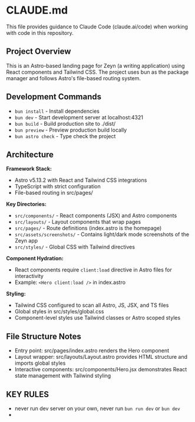 # CLAUDE.md

This file provides guidance to Claude Code (claude.ai/code) when working with code in this repository.

## Project Overview

This is an Astro-based landing page for Zeyn (a writing application) using React components and Tailwind CSS. The project uses bun as the package manager and follows Astro's file-based routing system.

## Development Commands

- `bun install` - Install dependencies
- `bun dev` - Start development server at localhost:4321
- `bun build` - Build production site to ./dist/
- `bun preview` - Preview production build locally
- `bun astro check` - Type check the project

## Architecture

**Framework Stack:**
- Astro v5.13.2 with React and Tailwind CSS integrations
- TypeScript with strict configuration
- File-based routing in src/pages/

**Key Directories:**
- `src/components/` - React components (JSX) and Astro components
- `src/layouts/` - Layout components that wrap pages
- `src/pages/` - Route definitions (index.astro is the homepage)
- `src/assets/screenshots/` - Contains light/dark mode screenshots of the Zeyn app
- `src/styles/` - Global CSS with Tailwind directives

**Component Hydration:**
- React components require `client:load` directive in Astro files for interactivity
- Example: `<Hero client:load />` in index.astro

**Styling:**
- Tailwind CSS configured to scan all Astro, JS, JSX, and TS files
- Global styles in src/styles/global.css
- Component-level styles use Tailwind classes or Astro scoped styles

## File Structure Notes

- Entry point: src/pages/index.astro renders the Hero component
- Layout wrapper: src/layouts/Layout.astro provides HTML structure and imports global styles
- Interactive components: src/components/Hero.jsx demonstrates React state management with Tailwind styling

## KEY RULES

- never run dev server on your own, never run `bun run dev` or `bun dev`
- 
